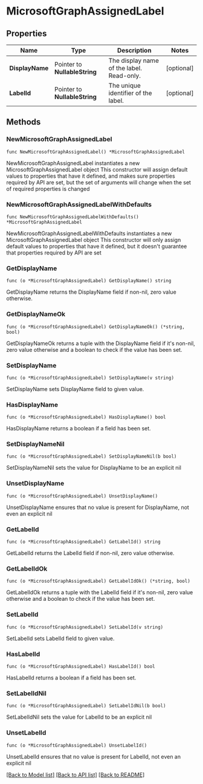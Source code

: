 # MicrosoftGraphAssignedLabel

## Properties

Name | Type | Description | Notes
------------ | ------------- | ------------- | -------------
**DisplayName** | Pointer to **NullableString** | The display name of the label. Read-only. | [optional] 
**LabelId** | Pointer to **NullableString** | The unique identifier of the label. | [optional] 

## Methods

### NewMicrosoftGraphAssignedLabel

`func NewMicrosoftGraphAssignedLabel() *MicrosoftGraphAssignedLabel`

NewMicrosoftGraphAssignedLabel instantiates a new MicrosoftGraphAssignedLabel object
This constructor will assign default values to properties that have it defined,
and makes sure properties required by API are set, but the set of arguments
will change when the set of required properties is changed

### NewMicrosoftGraphAssignedLabelWithDefaults

`func NewMicrosoftGraphAssignedLabelWithDefaults() *MicrosoftGraphAssignedLabel`

NewMicrosoftGraphAssignedLabelWithDefaults instantiates a new MicrosoftGraphAssignedLabel object
This constructor will only assign default values to properties that have it defined,
but it doesn't guarantee that properties required by API are set

### GetDisplayName

`func (o *MicrosoftGraphAssignedLabel) GetDisplayName() string`

GetDisplayName returns the DisplayName field if non-nil, zero value otherwise.

### GetDisplayNameOk

`func (o *MicrosoftGraphAssignedLabel) GetDisplayNameOk() (*string, bool)`

GetDisplayNameOk returns a tuple with the DisplayName field if it's non-nil, zero value otherwise
and a boolean to check if the value has been set.

### SetDisplayName

`func (o *MicrosoftGraphAssignedLabel) SetDisplayName(v string)`

SetDisplayName sets DisplayName field to given value.

### HasDisplayName

`func (o *MicrosoftGraphAssignedLabel) HasDisplayName() bool`

HasDisplayName returns a boolean if a field has been set.

### SetDisplayNameNil

`func (o *MicrosoftGraphAssignedLabel) SetDisplayNameNil(b bool)`

 SetDisplayNameNil sets the value for DisplayName to be an explicit nil

### UnsetDisplayName
`func (o *MicrosoftGraphAssignedLabel) UnsetDisplayName()`

UnsetDisplayName ensures that no value is present for DisplayName, not even an explicit nil
### GetLabelId

`func (o *MicrosoftGraphAssignedLabel) GetLabelId() string`

GetLabelId returns the LabelId field if non-nil, zero value otherwise.

### GetLabelIdOk

`func (o *MicrosoftGraphAssignedLabel) GetLabelIdOk() (*string, bool)`

GetLabelIdOk returns a tuple with the LabelId field if it's non-nil, zero value otherwise
and a boolean to check if the value has been set.

### SetLabelId

`func (o *MicrosoftGraphAssignedLabel) SetLabelId(v string)`

SetLabelId sets LabelId field to given value.

### HasLabelId

`func (o *MicrosoftGraphAssignedLabel) HasLabelId() bool`

HasLabelId returns a boolean if a field has been set.

### SetLabelIdNil

`func (o *MicrosoftGraphAssignedLabel) SetLabelIdNil(b bool)`

 SetLabelIdNil sets the value for LabelId to be an explicit nil

### UnsetLabelId
`func (o *MicrosoftGraphAssignedLabel) UnsetLabelId()`

UnsetLabelId ensures that no value is present for LabelId, not even an explicit nil

[[Back to Model list]](../README.md#documentation-for-models) [[Back to API list]](../README.md#documentation-for-api-endpoints) [[Back to README]](../README.md)



